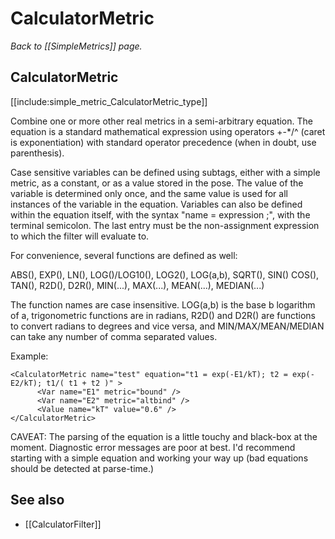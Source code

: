# CalculatorMetric
*Back to [[SimpleMetrics]] page.*
## CalculatorMetric

[[include:simple_metric_CalculatorMetric_type]]

Combine one or more other real metrics in a semi-arbitrary equation. The equation is a standard mathematical expression using operators +-\*/\^ (caret is exponentiation) with standard operator precedence (when in doubt, use parenthesis).

Case sensitive variables can be defined using subtags, either with a simple metric, as a constant, or as a value stored in the pose. The value of the variable is determined only once, and the same value is used for all instances of the variable in the equation. Variables can also be defined within the equation itself, with the syntax "name = expression ;", with the terminal semicolon. The last entry must be the non-assignment expression to which the filter will evaluate to.

For convenience, several functions are defined as well:

ABS(), EXP(), LN(), LOG()/LOG10(), LOG2(), LOG(a,b), SQRT(), SIN() COS(), TAN(), R2D(), D2R(), MIN(...), MAX(...), MEAN(...), MEDIAN(...)

The function names are case insensitive. LOG(a,b) is the base b logarithm of a, trigonometric functions are in radians, R2D() and D2R() are functions to convert radians to degrees and vice versa, and MIN/MAX/MEAN/MEDIAN can take any number of comma separated values.

Example:

    <CalculatorMetric name="test" equation="t1 = exp(-E1/kT); t2 = exp(-E2/kT); t1/( t1 + t2 )" >
          <Var name="E1" metric="bound" />
          <Var name="E2" metric="altbind" />
          <Value name="kT" value="0.6" />
    </CalculatorMetric>

CAVEAT: The parsing of the equation is a little touchy and black-box at the moment. Diagnostic error messages are poor at best. I'd recommend starting with a simple equation and working your way up (bad equations should be detected at parse-time.)

## See also

* [[CalculatorFilter]]

